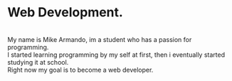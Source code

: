 # Web Development. 
<br>
My name is Mike Armando, im a student who has a passion for programming.
<br>
I started learning programming by my self at first, then i eventually started studying it at school. 
<br>
Right now my goal is to become a web developer.
